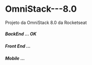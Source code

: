 # OmniStack---8.0
Projeto da OmniStack 8.0 da Rocketseat
##### BackEnd   ... OK
##### Front End ...
##### Mobile    ...
